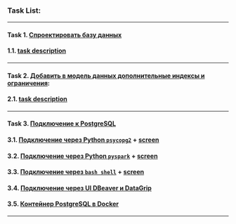 ### **Task List:** 
___

#### Task 1. [**Спроектировать базу данных**](https://github.com/SolonnikovDV/otusDbProject/tree/master/task_1)
#### 1.1. [task description](https://github.com/SolonnikovDV/otusDbProject/blob/main/task_1/task_1_readme.md)
- - -

#### Task 2. [**Добавить в модель данных дополнительные индексы и ограничения**](https://github.com/SolonnikovDV/otusDbProject/tree/master/task_2/tables):
#### 2.1. [task description](https://github.com/SolonnikovDV/otusDbProject/blob/main/task_2/task_2_readme.md)
- - -

#### Task 3. [**Подключение к PostgreSQL**](https://github.com/SolonnikovDV/otusDbProject/tree/master/task_3/tables)
#### 3.1. [Подключение через Python `psycopg2`](https://github.com/SolonnikovDV/otusDbProject/blob/master/task_3/connect_with_python/psycopg2_psql_connect.py) + [screen](https://github.com/SolonnikovDV/otusDbProject/blob/master/task_3/connect_with_python/python_psycopg2_PostgreSQL_connection.png)
#### 3.2. [Подключение через Python `pyspark`](https://github.com/SolonnikovDV/otusDbProject/blob/master/task_3/connect_with_pySpark/spark_psql_connect.py) + [screen](https://github.com/SolonnikovDV/otusDbProject/blob/master/task_3/connect_with_pySpark/python_pySpark_connection.png)
#### 3.3. [Подключение через `bash shell`](https://github.com/SolonnikovDV/otusDbProject/blob/master/task_3/connect_with_bash/bash_psql_connection.sh) + [screen](https://github.com/SolonnikovDV/otusDbProject/blob/master/task_3/connect_with_bash/bash_PostgreSQL_connection.png)
#### 3.4. [Подключение через  UI DBeaver и DataGrip](https://github.com/SolonnikovDV/otusDbProject/blob/master/task_3/connect_with_UI)
#### 3.5. [Контейнер PostgreSQL в Docker](https://github.com/SolonnikovDV/otusDbProject/blob/master/task_3/docker/docker_img_postgres.png)
- - -

